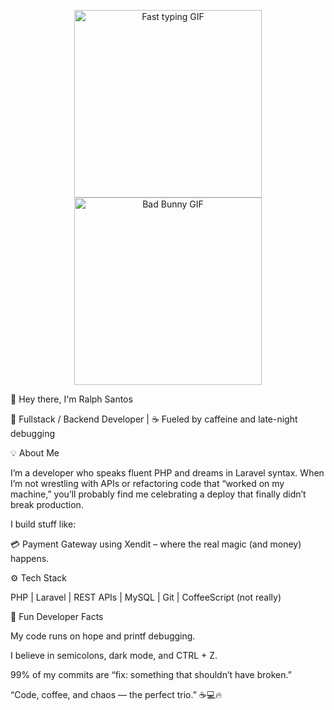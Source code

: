<p align="center">
  <img src="https://media1.tenor.com/m/kql_lQh7yB8AAAAd/typing-keyboard-fast.gif" width="300" alt="Fast typing GIF"/>
  <img src="https://media1.tenor.com/m/WU1hT76rBZ4AAAAC/bad-bunny.gif" width="300" alt="Bad Bunny GIF"/>
</p>



👋 Hey there, I'm Ralph Santos

🚀 Fullstack / Backend Developer | ☕ Fueled by caffeine and late-night debugging

💡 About Me

I’m a developer who speaks fluent PHP and dreams in Laravel syntax.
When I’m not wrestling with APIs or refactoring code that “worked on my machine,” you’ll probably find me celebrating a deploy that finally didn’t break production.

I build stuff like:

💳 Payment Gateway using Xendit – where the real magic (and money) happens.

⚙️ Tech Stack

PHP | Laravel | REST APIs | MySQL | Git | CoffeeScript (not really)

🧠 Fun Developer Facts

My code runs on hope and printf debugging.

I believe in semicolons, dark mode, and CTRL + Z.

99% of my commits are “fix: something that shouldn’t have broken.”

“Code, coffee, and chaos — the perfect trio.” ☕💻🔥
